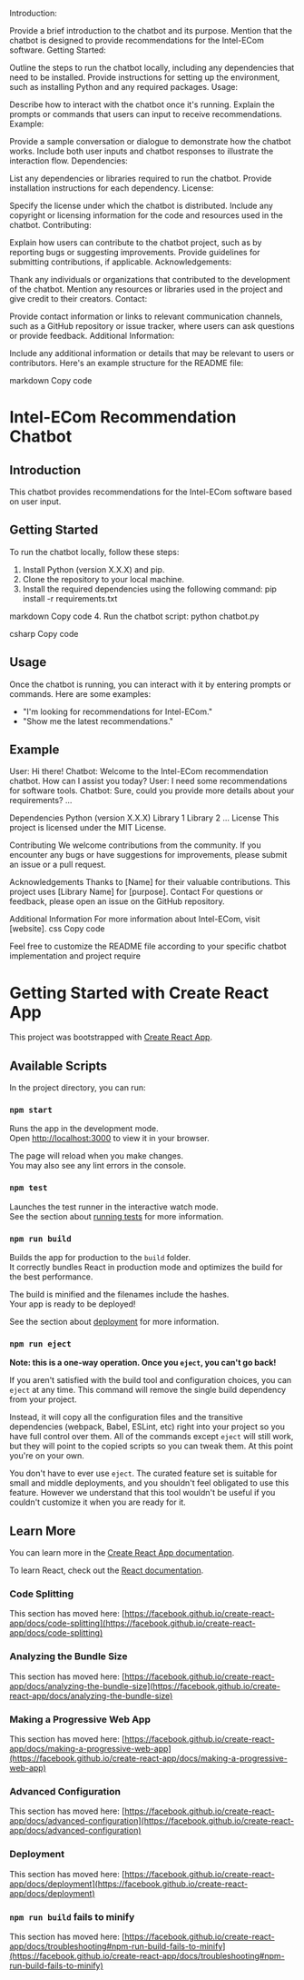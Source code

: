 Introduction:

Provide a brief introduction to the chatbot and its purpose. Mention that the chatbot is designed to provide recommendations for the Intel-ECom software.
Getting Started:

Outline the steps to run the chatbot locally, including any dependencies that need to be installed.
Provide instructions for setting up the environment, such as installing Python and any required packages.
Usage:

Describe how to interact with the chatbot once it's running.
Explain the prompts or commands that users can input to receive recommendations.
Example:

Provide a sample conversation or dialogue to demonstrate how the chatbot works.
Include both user inputs and chatbot responses to illustrate the interaction flow.
Dependencies:

List any dependencies or libraries required to run the chatbot.
Provide installation instructions for each dependency.
License:

Specify the license under which the chatbot is distributed.
Include any copyright or licensing information for the code and resources used in the chatbot.
Contributing:

Explain how users can contribute to the chatbot project, such as by reporting bugs or suggesting improvements.
Provide guidelines for submitting contributions, if applicable.
Acknowledgements:

Thank any individuals or organizations that contributed to the development of the chatbot.
Mention any resources or libraries used in the project and give credit to their creators.
Contact:

Provide contact information or links to relevant communication channels, such as a GitHub repository or issue tracker, where users can ask questions or provide feedback.
Additional Information:

Include any additional information or details that may be relevant to users or contributors.
Here's an example structure for the README file:

markdown
Copy code
# Intel-ECom Recommendation Chatbot

## Introduction
This chatbot provides recommendations for the Intel-ECom software based on user input.

## Getting Started
To run the chatbot locally, follow these steps:
1. Install Python (version X.X.X) and pip.
2. Clone the repository to your local machine.
3. Install the required dependencies using the following command:
pip install -r requirements.txt

markdown
Copy code
4. Run the chatbot script:
python chatbot.py

csharp
Copy code

## Usage
Once the chatbot is running, you can interact with it by entering prompts or commands. Here are some examples:
- "I'm looking for recommendations for Intel-ECom."
- "Show me the latest recommendations."

## Example
User: Hi there!
Chatbot: Welcome to the Intel-ECom recommendation chatbot. How can I assist you today?
User: I need some recommendations for software tools.
Chatbot: Sure, could you provide more details about your requirements?
...

Dependencies
Python (version X.X.X)
Library 1
Library 2
...
License
This project is licensed under the MIT License.

Contributing
We welcome contributions from the community. If you encounter any bugs or have suggestions for improvements, please submit an issue or a pull request.

Acknowledgements
Thanks to [Name] for their valuable contributions.
This project uses [Library Name] for [purpose].
Contact
For questions or feedback, please open an issue on the GitHub repository.

Additional Information
For more information about Intel-ECom, visit [website].
css
Copy code

Feel free to customize the README file according to your specific chatbot implementation and project require

# Getting Started with Create React App

This project was bootstrapped with [Create React App](https://github.com/facebook/create-react-app).

## Available Scripts

In the project directory, you can run:

### `npm start`

Runs the app in the development mode.\
Open [http://localhost:3000](http://localhost:3000) to view it in your browser.

The page will reload when you make changes.\
You may also see any lint errors in the console.

### `npm test`

Launches the test runner in the interactive watch mode.\
See the section about [running tests](https://facebook.github.io/create-react-app/docs/running-tests) for more information.

### `npm run build`

Builds the app for production to the `build` folder.\
It correctly bundles React in production mode and optimizes the build for the best performance.

The build is minified and the filenames include the hashes.\
Your app is ready to be deployed!

See the section about [deployment](https://facebook.github.io/create-react-app/docs/deployment) for more information.

### `npm run eject`

**Note: this is a one-way operation. Once you `eject`, you can't go back!**

If you aren't satisfied with the build tool and configuration choices, you can `eject` at any time. This command will remove the single build dependency from your project.

Instead, it will copy all the configuration files and the transitive dependencies (webpack, Babel, ESLint, etc) right into your project so you have full control over them. All of the commands except `eject` will still work, but they will point to the copied scripts so you can tweak them. At this point you're on your own.

You don't have to ever use `eject`. The curated feature set is suitable for small and middle deployments, and you shouldn't feel obligated to use this feature. However we understand that this tool wouldn't be useful if you couldn't customize it when you are ready for it.

## Learn More

You can learn more in the [Create React App documentation](https://facebook.github.io/create-react-app/docs/getting-started).

To learn React, check out the [React documentation](https://reactjs.org/).

### Code Splitting

This section has moved here: [https://facebook.github.io/create-react-app/docs/code-splitting](https://facebook.github.io/create-react-app/docs/code-splitting)

### Analyzing the Bundle Size

This section has moved here: [https://facebook.github.io/create-react-app/docs/analyzing-the-bundle-size](https://facebook.github.io/create-react-app/docs/analyzing-the-bundle-size)

### Making a Progressive Web App

This section has moved here: [https://facebook.github.io/create-react-app/docs/making-a-progressive-web-app](https://facebook.github.io/create-react-app/docs/making-a-progressive-web-app)

### Advanced Configuration

This section has moved here: [https://facebook.github.io/create-react-app/docs/advanced-configuration](https://facebook.github.io/create-react-app/docs/advanced-configuration)

### Deployment

This section has moved here: [https://facebook.github.io/create-react-app/docs/deployment](https://facebook.github.io/create-react-app/docs/deployment)

### `npm run build` fails to minify

This section has moved here: [https://facebook.github.io/create-react-app/docs/troubleshooting#npm-run-build-fails-to-minify](https://facebook.github.io/create-react-app/docs/troubleshooting#npm-run-build-fails-to-minify)
